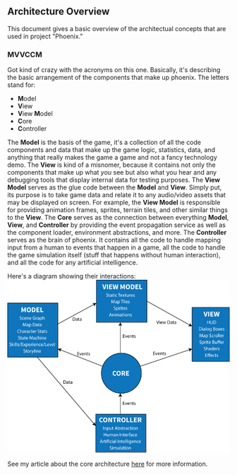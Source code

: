 ## Architecture Overview
This document gives a basic overview of the architectual concepts that are used in project "Phoenix."

### MVVCCM
Got kind of crazy with the acronyms on this one. Basically, it's describing the basic arrangement of the components that make up phoenix. The letters stand for:

- **M**odel
- **V**iew
- **V**iew **M**odel
- **C**ore
- **C**ontroller

The **Model** is the basis of the game, it's a collection of all the code components and data that make up the game logic, statistics, data, and anything that really makes the game a game and not a fancy technology demo. The **View** is kind of a misnomer, because it contains not only the components that make up what _you_ see but also what you hear and any debugging tools that display internal data for testing purposes. The **View Model** serves as the glue code between the **Model** and **View**. Simply put, its purpose is to take game data and relate it to any audio/video assets that may be displayed on screen. For example, the **View Model** is responsible for providing animation frames, sprites, terrain tiles, and other similar things to the **View**.  The **Core** serves as the connection between everything **Model**, **View**, and **Controller** by providing the event propagation service as well as the component loader, environment abstractions, and more. The **Controller** serves as the brain of phoenix. It contains all the code to handle mapping input from a human to events that happen in a game, all the code to handle the game simulation itself (stuff that happens without human interaction), and all the code for any artificial intelligence.

Here's a diagram showing their interactions:
![MVVCCM Diagram](diagrams/mvvccm-architecture.gif)

See my article about the core architecture [here](http://ceverett.me/post/game-core-architecture) for more information.